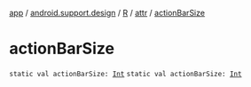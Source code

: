 [app](../../../index.md) / [android.support.design](../../index.md) / [R](../index.md) / [attr](index.md) / [actionBarSize](.)

# actionBarSize

`static val actionBarSize: `[`Int`](https://kotlinlang.org/api/latest/jvm/stdlib/kotlin/-int/index.html)
`static val actionBarSize: `[`Int`](https://kotlinlang.org/api/latest/jvm/stdlib/kotlin/-int/index.html)